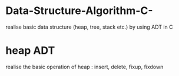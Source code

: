 # Data-Structure-Algorithm-C-
realise basic data structure (heap, tree, stack etc.) by using ADT in C 
# heap ADT
realise the basic operation of heap : insert, delete, fixup, fixdown
